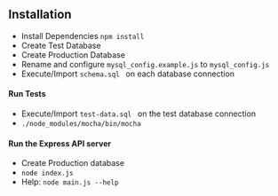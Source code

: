 ## Installation
-  Install Dependencies ```npm install```
- Create Test Database
- Create Production Database
- Rename and configure ```mysql_config.example.js``` to ```mysql_config.js```
- Execute/Import ```schema.sql ``` on each database connection
#### Run Tests
- Execute/Import ```test-data.sql ``` on the test database connection
- ```./node_modules/mocha/bin/mocha```
#### Run the Express API server
- Create Production database
- ```node index.js```
- Help: ```node main.js --help```